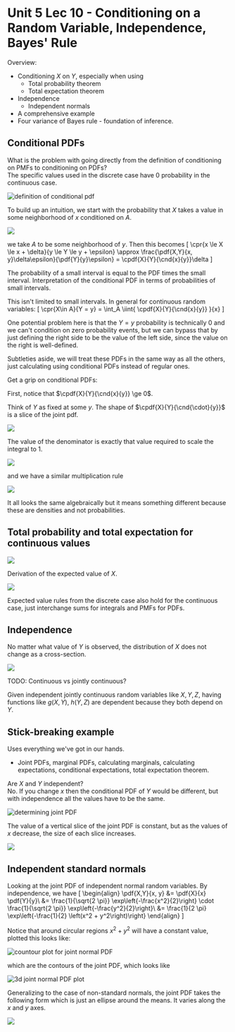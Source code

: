 # Unit 5 Lec 10 - Conditioning on a Random Variable, Independence, Bayes' Rule

$\newcommand{\cnd}[2]{\left.#1\,\middle|\,#2\right.}$
$\newcommand{\pr}[1]{\mathbf{P}\!\left(#1\right)}$
$\newcommand{\cpr}[2]{\pr{ \cnd{#1}{#2} } }$
$\newcommand{\setst}[2]{\left\{#1\,\middle|\,#2\right\}}$
$\newcommand{\ex}[1]{\mathbf{E}\left[#1\right]}$
$\newcommand{\cex}[2]{ \ex{ \cnd{#1}{#2} } }$
$\newcommand{\var}[1]{\text{var}\left(#1\right)}$
$\newcommand{\d}{ \text{d} }$
$\newcommand{\iint}[2]{ \! #1 \,\d #2 }$
$\newcommand{\pmf}[2]{ p_{ #1 }\left( #2 \right) }$
$\newcommand{\cpmf}[3]{ \pmf{ \cnd{#1}{#2} }{#3} }$
$\newcommand{\pdf}[2]{ f_{ #1 }\left( #2 \right)}$
$\newcommand{\cpdf}[3]{ \pdf{ \cnd{ #1 }{ #2 } }{ #3 } }$
$\newcommand{\if}{\text{if }}$
$\newcommand{\exp}{\text{exp}}$
$\DeclareMathOperator{\exp}{exp}$

Overview:
* Conditioning $X$ on $Y$, especially when using
  * Total probability theorem
  * Total expectation theorem
* Independence
  * Independent normals
* A comprehensive example
* Four variance of Bayes rule - foundation of inference.

## Conditional PDFs

What is the problem with going directly from the definition of conditioning on PMFs to conditioning on PDFs?  
The specific values used in the discrete case have 0 probability in the continuous case.

![definition of conditional pdf](unit5lec10-conditioning-on-a-random-variable-independence-bayes-rule\976dcb959d4fcbff73601cc5011fe3b2.png)

To build up an intuition, we start with the probability that $X$ takes a value in some neighborhood of $x$ conditioned on $A$.

![](unit5lec10-conditioning-on-a-random-variable-independence-bayes-rule\225ba6f4ef2b54333e0f3182c653692e.png)

we take $A$ to be some neighborhood of $y$.
Then this becomes
\[
\cpr{x \le X \le x + \delta}{y \le Y \le y + \epsilon} \approx \frac{\pdf{X,Y}{x, y}\delta\epsilon}{\pdf{Y}{y}\epsilon} = \cpdf{X}{Y}{\cnd{x}{y}}\delta
\]

The probability of a small interval is equal to the PDF times the small interval. Interpretation of the conditional PDF in terms of probabilities of small intervals.

This isn't limited to small intervals. In general for continuous random variables:
\[
\cpr{X\in A}{Y = y} = \int_A \iint{ \cpdf{X}{Y}{\cnd{x}{y}} }{x}
\]

One potential problem here is that the $Y = y$ probability is technically 0 and we can't condition on zero probability events, but we can bypass that by just defining the right side to be the value of the left side, since the value on the right is well-defined.

Subtleties aside, we will treat these PDFs in the same way as all the others, just calculating using conditional PDFs instead of regular ones.

Get a grip on conditional PDFs:

First, notice that $\cpdf{X}{Y}{\cnd{x}{y}} \ge 0$.

Think of $Y$ as fixed at some $y$. The shape of $\cpdf{X}{Y}{\cnd{\cdot}{y}}$ is a slice of the joint pdf.

![](unit5lec10-conditioning-on-a-random-variable-independence-bayes-rule\2eced4cfe533bcb90937ac8c3aa1437e.png)

The value of the denominator is exactly that value required to scale the integral to 1.

![](unit5lec10-conditioning-on-a-random-variable-independence-bayes-rule\9ea7c1b2a09dfb1309e022c4378c00b4.png)

and we have a similar multiplication rule

![](unit5lec10-conditioning-on-a-random-variable-independence-bayes-rule\5879a0618a93b25fb67fae3469e8e633.png)

It all looks the same algebraically but it means something different because these are densities and not probabilities.

## Total probability and total expectation for continuous values

![](unit5lec10-conditioning-on-a-random-variable-independence-bayes-rule\3ede4bc78018cdab1172b3111d6f2fde.png)

Derivation of the expected value of $X$.

![](unit5lec10-conditioning-on-a-random-variable-independence-bayes-rule\fa6161b0d2f4bb11982c78550c5c7c6f.png)

Expected value rules from the discrete case also hold for the continuous case, just interchange sums for integrals and PMFs for PDFs.

## Independence

No matter what value of $Y$ is observed, the distribution of $X$ does not change as a cross-section.

![](unit5lec10-conditioning-on-a-random-variable-independence-bayes-rule\a871d7e68808f35e3556ee234fef27d0.png)

TODO: Continuous vs jointly continuous?

Given independent jointly continuous random variables like $X, Y, Z$, having functions like $g(X, Y)$, $h(Y, Z)$ are dependent because they both depend on $Y$.

## Stick-breaking example

Uses everything we've got in our hands.
* Joint PDFs, marginal PDFs, calculating marginals, calculating expectations, conditional expectations, total expectation theorem.

Are $X$ and $Y$ independent?  
No. If you change $x$ then the conditional PDF of $Y$ would be different, but with independence all the values have to be the same.

![determining joint PDF ](unit5lec10-conditioning-on-a-random-variable-independence-bayes-rule\9cf5c0f17798b9f2f8bd8035f2d23345.png)

The value of a vertical slice of the joint PDF is constant, but as the values of $x$ decrease, the size of each slice increases.

![](unit5lec10-conditioning-on-a-random-variable-independence-bayes-rule\2ff8f01e274a793b9a27ca1ed33d1629.png)

## Independent standard normals

Looking at the joint PDF of independent normal random variables. By independence, we have
\[
\begin{align}
\pdf{X,Y}{x, y} &= \pdf{X}{x} \pdf{Y}{y}\\
&= \frac{1}{\sqrt{2 \pi}} \exp\left\{-\frac{x^2}{2}\right\} \cdot \frac{1}{\sqrt{2 \pi}} \exp\left\{-\frac{y^2}{2}\right\}\\
&= \frac{1}{2 \pi} \exp\left\{-\frac{1}{2} \left(x^2 + y^2\right)\right\}
\end{align}
\]

Notice that around circular regions $x^2 + y^2$ will have a constant value, plotted this looks like:

![countour plot for joint normal PDF](unit5lec10-conditioning-on-a-random-variable-independence-bayes-rule\9372db4651ac8ad4b673b3f649338ca0.png)

which are the contours of the joint PDF, which looks like

![3d joint normal PDF plot](unit5lec10-conditioning-on-a-random-variable-independence-bayes-rule\9ca6404fc93aa78c928551786f825c41.png)

Generalizing to the case of non-standard normals, the joint PDF takes the following form which is just an ellipse around the means. It varies along the $x$ and $y$ axes.

![](unit5lec10-conditioning-on-a-random-variable-independence-bayes-rule\5816e28c526a8859b7857fb434a6bb6a.png)
